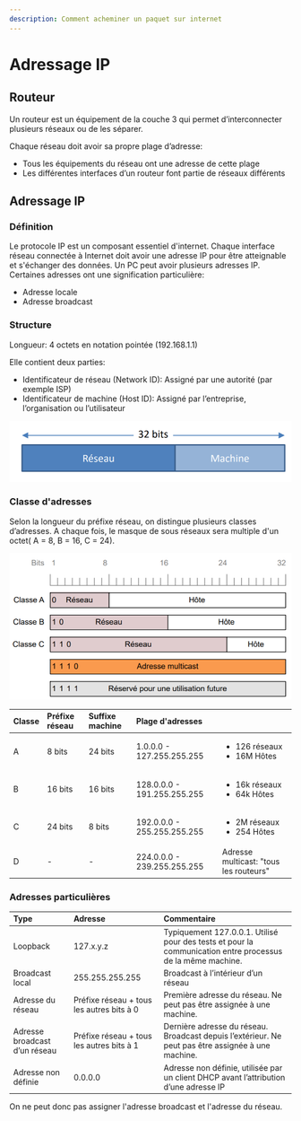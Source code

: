 ```yaml
---
description: Comment acheminer un paquet sur internet
---
```


# Adressage IP

## Routeur

Un routeur est un équipement de la couche 3 qui permet d’interconnecter plusieurs réseaux ou de les séparer.

Chaque réseau doit avoir sa propre plage d’adresse:

* Tous les équipements du réseau ont une adresse de cette plage
* Les différentes interfaces d’un routeur font partie de réseaux différents

## Adressage IP

### Définition

Le protocole IP est un composant essentiel d'internet. Chaque interface réseau connectée à Internet doit avoir une adresse IP pour être atteignable et s'échanger des données. Un PC peut avoir plusieurs adresses IP. Certaines adresses ont une signification particulière:

* Adresse locale
* Adresse broadcast

### Structure

Longueur: 4 octets en notation pointée \(192.168.1.1\)

Elle contient deux parties:

* Identificateur de réseau \(Network ID\): Assigné par une autorité \(par exemple ISP\)
* Identificateur de machine \(Host ID\): Assigné par l’entreprise, l’organisation ou l’utilisateur

![Selon les besoin, on aura plus ou moins de r&#xE9;seaux ou de machines](../.gitbook/assets/image%20%2864%29.png)

### Classe d'adresses

Selon la longueur du préfixe réseau, on distingue plusieurs classes d’adresses. A chaque fois, le masque de sous réseaux sera multiple d'un octet\( A = 8, B = 16, C = 24\).

![Les premiers bits d&#xE9;finissent de quelle classe sera l&apos;adresse IP](../.gitbook/assets/image%20%28123%29.png)

<table>
  <thead>
    <tr>
      <th style="text-align:left">Classe</th>
      <th style="text-align:left">Pr&#xE9;fixe r&#xE9;seau</th>
      <th style="text-align:left">Suffixe machine</th>
      <th style="text-align:left">Plage d&apos;adresses</th>
      <th style="text-align:left"></th>
    </tr>
  </thead>
  <tbody>
    <tr>
      <td style="text-align:left">A</td>
      <td style="text-align:left">8 bits</td>
      <td style="text-align:left">24 bits</td>
      <td style="text-align:left">1.0.0.0 - 127.255.255.255</td>
      <td style="text-align:left">
        <ul>
          <li>126 r&#xE9;seaux</li>
          <li>16M H&#xF4;tes</li>
        </ul>
      </td>
    </tr>
    <tr>
      <td style="text-align:left">B</td>
      <td style="text-align:left">16 bits</td>
      <td style="text-align:left">16 bits</td>
      <td style="text-align:left">128.0.0.0 - 191.255.255.255</td>
      <td style="text-align:left">
        <ul>
          <li>16k r&#xE9;seaux</li>
          <li>64k H&#xF4;tes</li>
        </ul>
      </td>
    </tr>
    <tr>
      <td style="text-align:left">C</td>
      <td style="text-align:left">24 bits</td>
      <td style="text-align:left">8 bits</td>
      <td style="text-align:left">192.0.0.0 - 255.255.255.255</td>
      <td style="text-align:left">
        <ul>
          <li>2M r&#xE9;seaux</li>
          <li>254 H&#xF4;tes</li>
        </ul>
      </td>
    </tr>
    <tr>
      <td style="text-align:left">D</td>
      <td style="text-align:left">-</td>
      <td style="text-align:left">-</td>
      <td style="text-align:left">224.0.0.0 - 239.255.255.255</td>
      <td style="text-align:left">Adresse multicast: &quot;tous les routeurs&quot;</td>
    </tr>
  </tbody>
</table>

### Adresses particulières

| Type | Adresse | Commentaire |
| :--- | :--- | :--- |
| Loopback | 127.x.y.z  | Typiquement 127.0.0.1. Utilisé pour des tests et pour la communication entre processus de la même machine. |
| Broadcast local | 255.255.255.255 | Broadcast à l’intérieur d’un réseau |
| Adresse du réseau | Préfixe réseau + tous les autres bits à 0 | Première adresse du réseau. Ne peut pas être assignée à une machine. |
| Adresse broadcast d’un réseau | Préfixe réseau + tous les autres bits à 1 | Dernière adresse du réseau. Broadcast depuis l’extérieur. Ne peut pas être assignée à une machine. |
| Adresse non définie | 0.0.0.0 | Adresse non définie, utilisée par un client DHCP avant l’attribution d’une adresse IP |

On ne peut donc pas assigner l'adresse broadcast et l'adresse du réseau.



